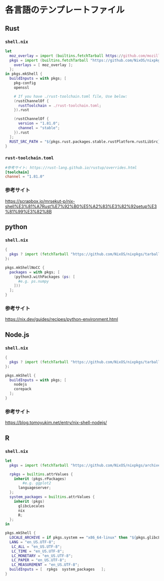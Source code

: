 # 各言語のテンプレートファイル

## Rust

### `shell.nix`

```nix
let
  moz_overlay = import (builtins.fetchTarball https://github.com/mozilla/nixpkgs-mozilla/archive/master.tar.gz);
  pkgs = import (builtins.fetchTarball "https://github.com/NixOS/nixpkgs/archive/5de1564aed415bf9d0f281461babc2d101dd49ff.tar.gz") {
    overlays = [ moz_overlay ];
  };
in pkgs.mkShell {
  buildInputs = with pkgs; [
    pkg-config
    openssl

    # If you have ./rust-toolchain.toml file, Use below:
    (rustChannelOf {
      rustToolchain = ./rust-toolchain.toml;
    }).rust

    (rustChannelOf {
      version = "1.81.0";
      channel = "stable";
    }).rust
  ];
  RUST_SRC_PATH = "${pkgs.rust.packages.stable.rustPlatform.rustLibSrc}";
}
```

### `rust-toolchain.toml`

```toml
#参考サイト: https://rust-lang.github.io/rustup/overrides.html
[toolchain]
channel = "1.81.0"
```

### 参考サイト

https://scrapbox.io/mrsekut-p/nix-shell%E3%81%A7Rust%E7%92%B0%E5%A2%83%E3%82%92setup%E3%81%99%E3%82%8B

## python

### `shell.nix`

```nix
{
  pkgs ? import (fetchTarball "https://github.com/NixOS/nixpkgs/tarball/nixos-24.05") { },
}:

pkgs.mkShellNoCC {
  packages = with pkgs; [
    (python3.withPackages (ps: [
      #e.g. ps.numpy
    ]))
  ];
}
```

### 参考サイト

https://nix.dev/guides/recipes/python-environment.html

## Node.js

### `shell.nix`

```nix
{
  pkgs ? import (fetchTarball "https://github.com/NixOS/nixpkgs/tarball/nixos-24.05") { },
}:

pkgs.mkShell {
  buildInputs = with pkgs; [
    nodejs
    corepack
  ];
}
```

### 参考サイト

https://blog.tomoyukim.net/entry/nix-shell-nodejs/

## R

### `shell.nix`

```nix
let
  pkgs = import (fetchTarball "https://github.com/NixOS/nixpkgs/archive/658e7223191d2598641d50ee4e898126768fe847.tar.gz") {};

  rpkgs = builtins.attrValues {
    inherit (pkgs.rPackages)
        #e.g. ggplot2
      languageserver;
  };
  system_packages = builtins.attrValues {
    inherit (pkgs)
      glibcLocales
      nix
      R;
  };
in

pkgs.mkShell {
  LOCALE_ARCHIVE = if pkgs.system == "x86_64-linux" then "${pkgs.glibcLocales}/lib/locale/locale-archive" else "";
  LANG = "en_US.UTF-8";
   LC_ALL = "en_US.UTF-8";
   LC_TIME = "en_US.UTF-8";
   LC_MONETARY = "en_US.UTF-8";
   LC_PAPER = "en_US.UTF-8";
   LC_MEASUREMENT = "en_US.UTF-8";
  buildInputs = [  rpkgs  system_packages   ];
}
```

